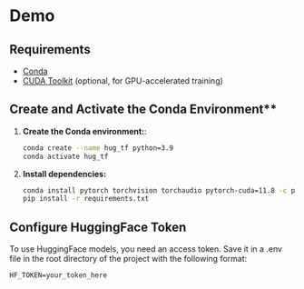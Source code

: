 # Demo

## Requirements

- [Conda](https://docs.conda.io/projects/conda/en/latest/user-guide/install/index.html)
- [CUDA Toolkit](https://developer.nvidia.com/cuda-toolkit) (optional, for GPU-accelerated training)

## Create and Activate the Conda Environment**

1. **Create the Conda environment:**:
    ```bash
    conda create --name hug_tf python=3.9
    conda activate hug_tf
    ```

2. **Install dependencies:**
    ```bash
    conda install pytorch torchvision torchaudio pytorch-cuda=11.8 -c pytorch -c nvidia # GPU support
    pip install -r requirements.txt
    ```

## Configure HuggingFace Token
To use HuggingFace models, you need an access token. Save it in a .env file in the root directory of the project with the following format:

```env
HF_TOKEN=your_token_here
